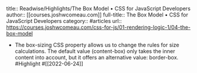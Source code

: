 title:: Readwise/Highlights/The Box Model • CSS for JavaScript Developers
author:: [[courses.joshwcomeau.com]]
full-title:: The Box Model • CSS for JavaScript Developers
category:: #articles
url:: https://courses.joshwcomeau.com/css-for-js/01-rendering-logic-1/04-the-box-model

- The box-sizing CSS property allows us to change the rules for size calculations. The default value (content-box) only takes the inner content into account, but it offers an alternative value: border-box. #Highlight #[[2022-06-24]]